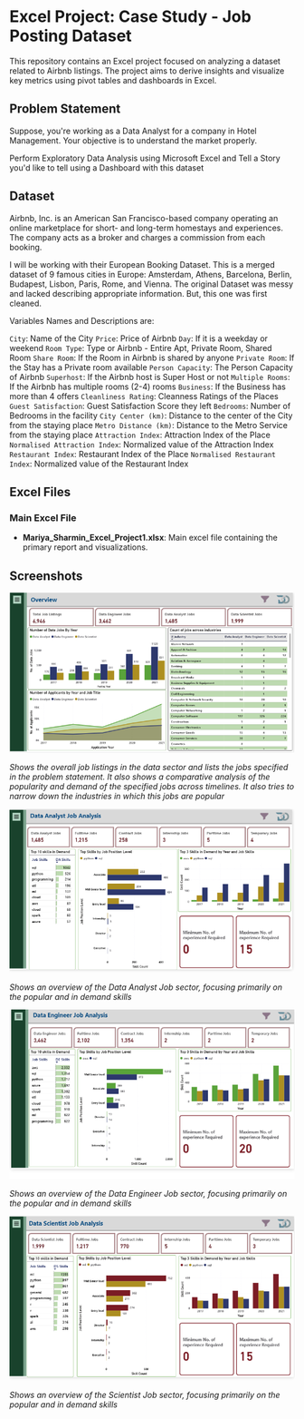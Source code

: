 # Excel Project: Case Study - Job Posting Dataset

This repository contains an Excel project focused on analyzing a dataset related to Airbnb listings. The project aims to derive insights and visualize key metrics using pivot tables and dashboards in Excel.

## Problem Statement
Suppose, you're working as a Data Analyst for a company in Hotel Management. Your objective is to understand the market properly. 

Perform Exploratory Data Analysis using Microsoft Excel and Tell a Story you'd like to tell using a Dashboard with this dataset

## Dataset

Airbnb, Inc. is an American San Francisco-based company operating an online marketplace for short- and long-term homestays and experiences. The company acts as a broker and charges a commission from each booking.  

I will be working with their European Booking Dataset. This is a merged dataset of 9 famous cities in Europe:
Amsterdam, Athens, Barcelona, Berlin, Budapest, Lisbon, Paris, Rome, and Vienna.
The original Dataset was messy and lacked describing appropriate information. But, this one was first cleaned.

Variables Names and Descriptions are:

`City`: Name of the City
`Price`: Price of Airbnb
`Day`: If it is a weekday or weekend
`Room Type`: Type or Airbnb - Entire Apt, Private Room, Shared Room
`Share Room`: If the Room in Airbnb is shared by anyone
`Private Room`: If the Stay has a Private room available
`Person Capacity`: The Person Capacity of Airbnb
`Superhost`: If the Airbnb host is Super Host or not
`Multiple Rooms`: If the Airbnb has multiple rooms (2-4) rooms
`Business`: If the Business has more than 4 offers
`Cleanliness Rating`: Cleanness Ratings of the Places
`Guest Satisfaction`: Guest Satisfaction Score they left
`Bedrooms`: Number of Bedrooms in the facility
`City Center (km)`: Distance to the center of the City from the staying place
`Metro Distance (km)`: Distance to the Metro Service from the staying place
`Attraction Index`: Attraction Index of the Place
`Normalised Attraction Index`: Normalized value of the Attraction Index
`Restaurant Index`: Restaurant Index of the Place
`Normalised Restaurant Index`: Normalized value of the Restaurant Index

## Excel Files

### Main Excel File

- **Mariya_Sharmin_Excel_Project1.xlsx**: Main excel file containing the primary report and visualizations.

## Screenshots

![Overview](/Power_BI_Case_Study_Job_Postings/Images/Overview.png)

*Shows the overall job listings in the data sector and lists the jobs specified in the problem statement. It also shows a comparative analysis of the popularity and demand of the specified jobs across timelines. It also tries to narrow down the industries in which this jobs are popular*

![Data Analyst Job Analysis](/Power_BI_Case_Study_Job_Postings/Images/DA.png)

*Shows an overview of the Data Analyst Job sector, focusing primarily on the popular and in demand skills*

![Data Engineer Job Analysis](/Power_BI_Case_Study_Job_Postings/Images/DE.png)

*Shows an overview of the Data Engineer Job sector, focusing primarily on the popular and in demand skills*

![Data Scientist Job Analysis](/Power_BI_Case_Study_Job_Postings/Images/DS.png)

*Shows an overview of the Scientist Job sector, focusing primarily on the popular and in demand skills*
